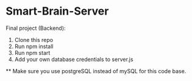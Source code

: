 # Smart-Brain-Server


Final project (Backend):

1. Clone this repo
2. Run npm install
3. Run npm start
4. Add your own database credentials to server.js

** Make sure you use postgreSQL instead of mySQL for this code base.
